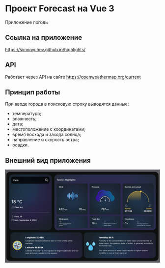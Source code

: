 <h1>Проект Forecast на Vue 3</h1>

Приложение погоды

<h2>Ссылка на приложение</h2>

https://simonychev.github.io/highlights/

<h2>API</h2>

Работает через API на сайте https://openweathermap.org/current

<h2>Принцип работы</h2>

При вводе города в поисковую строку выводятся данные:

- температура;
- влажность;
- дата;
- местоположение с координатами;
- время восхода и захода солнца;
- направление и скорость ветра;
- осадки.

<h2>Внешний вид приложения</h2>
<img src="https://github.com/simonychev/highlights/blob/main/assets/main.png">